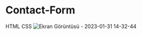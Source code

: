 # Contact-Form
HTML CSS
![Ekran Görüntüsü - 2023-01-31 14-32-44](https://user-images.githubusercontent.com/111579457/215748901-05550de9-f98a-4fd2-8a5e-7c0446f8cd54.png)
